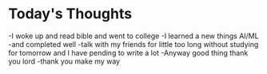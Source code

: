 # Today's Thoughts
-I woke up and read bible and went to college 
-I learned a new things AI/ML
-and completed well 
-talk with my friends for little too long without studying for tomorrow and I have pending to write a lot
-Anyway good thing thank you lord
-thank you make my way